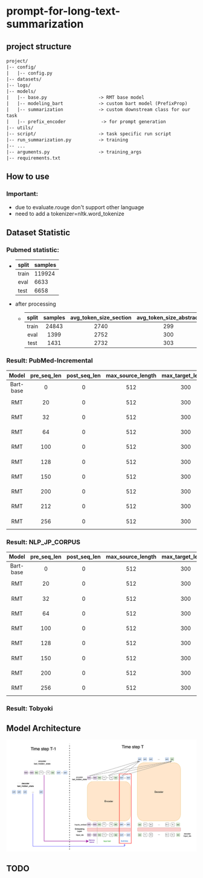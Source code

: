 # prompt-for-long-text-summarization

## project structure

```
project/
|-- config/
|   |-- config.py
|-- datasets/
|-- logs/
|-- models/
|   |-- base.py                   -> RMT base model
|   |-- modeling_bart             -> custom bart model (PrefixProp) 
|   |-- summarization             -> custom downstream class for our task
|   |-- prefix_encoder             -> for prompt generation
|-- utils/
|-- script/                       -> task specific run script
|-- run_summarization.py          -> training
|-- ...
|-- arguments.py                  -> training_args
|-- requirements.txt  
```
## How to use
### Important:
* due to evaluate.rouge don't support other language 
* need to add a tokenizer=nltk.word_tokenize

## Dataset Statistic

### **Pubmed statistic:**

* | split | samples |
  | ----- | ------- |
  | train | 119924  |
  | eval  | 6633    |
  | test  | 6658    |
* after processing
  * | split | samples | avg_token_size_section | avg_token_size_abstract |
    | :---: | :-----: | :--------------------: | :---------------------: |
    | train |  24843  |          2740          |           299           |
    | eval |  1399  |          2752          |           300           |
    | test |  1431  |          2732          |           303           |


### Result: PubMed-Incremental

|   Model   | pre_seq_len | post_seq_len | max_source_length | max_target_length | rouge1 | rouge2 | rougeL | batch_size |  lr  |  |
| :-------: | :---------: | :----------: | :---------------: | :---------------: | :----: | :----: | :----: | :--------: | :--: | :-: |
| Bart-base |      0      |      0      |        512        |        300        | 49.35 | 19.38 | 48.05 |   2 * 3   | 5e-5 |  |
|    RMT    |     20     |      0      |        512        |        300        | 48.94 | 18.76 | 47.66 |   2 * 3   | 5e-5 |  |
|    RMT    |     32     |      0      |        512        |        300        | 49.44 | 19.16 | 48.14 |   2 * 3   | 5e-5 |  |
|    RMT    |     64     |      0      |        512        |        300        | 49.14 | 18.79 | 47.85 |   2 * 3   | 5e-5 |  |
|    RMT    |     100     |      0      |        512        |        300        | 49.83 | 19.66 | 48.52 |   2 * 3   | 5e-5 |  |
|    RMT    |     128     |      0      |        512        |        300        | 50.04 | 19.75 | 48.72 |   2 * 3   | 5e-5 |  |
|    RMT    |     150     |      0      |        512        |        300        | 50.15 | 19.91 | 48.85 |   2 * 3   | 5e-5 |  |
|    RMT    |     200     |      0      |        512        |        300        | 50.59 | 20.24 | 49.31 |   2 * 3   | 5e-5 |  |
|    RMT    |     212     |      0      |        512        |        300        | 50.25 | 20.03 | 48.95 |   2 * 3   | 5e-5 |  |
|    RMT    |     256     |      0      |        512        |        300        | 50.25 | 20.03 | 48.92 |   2 * 3   | 5e-5 |  |


### Result: NLP_JP_CORPUS

|   Model   | pre_seq_len | post_seq_len | max_source_length | max_target_length | rouge1 | rouge2 | rougeL | batch_size | lr   |
| :-------: | :---------: | :----------: | :---------------: | :---------------: | :----: | :----: | :----: | :--------: | ---- |
| Bart-base |      0      |      0      |        512        |        300        | 51.62 | 19.84 | 50.49 |   1 * 3   | 3e-6 |
|    RMT    |     20     |      0      |        512        |        300        | 50.75 | 20.18 | 49.02 |   1 * 3   | 3e-6 |
|    RMT    |     32     |      0      |        512        |        300        | 50.89 | 20.21 | 49.01 |   1 * 3   | 3e-6 |
|    RMT    |     64     |      0      |        512        |        300        | 50.66 | 20.17 | 48.85 |   1 * 3   | 3e-6 |
|    RMT    |     100     |      0      |        512        |        300        | 51.44 | 19.51 | 49.58 |   1 * 3   | 3e-6 |
|    RMT    |     128     |      0      |        512        |        300        | 51.70 | 19.53 | 49.67 |   1 * 3   | 3e-6 |
|    RMT    |     150     |      0      |        512        |        300        | 52.05 | 19.89 | 49.94 |   1 * 3   | 3e-6 |
|    RMT    |     200     |      0      |        512        |        300        | 51.16 | 19.87 | 49.31 |   1 * 3   | 3e-6 |
|    RMT    |     256     |      0      |        512        |        300        | 50.82 | 19.53 | 48.98 |   1 * 3   | 3e-6 |


### Result: Tobyoki



## Model Architecture

![Alt text](image.png)

## TODO
